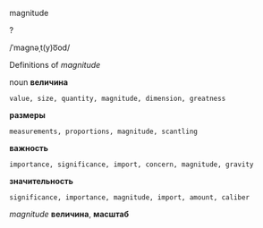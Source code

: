 magnitude

?

/ˈmaɡnəˌt(y)o͞od/

Definitions of _magnitude_

noun
**величина**

    value, size, quantity, magnitude, dimension, greatness
**размеры**

    measurements, proportions, magnitude, scantling
**важность**

    importance, significance, import, concern, magnitude, gravity
**значительность**

    significance, importance, magnitude, import, amount, caliber

_magnitude_
**величина**, **масштаб**